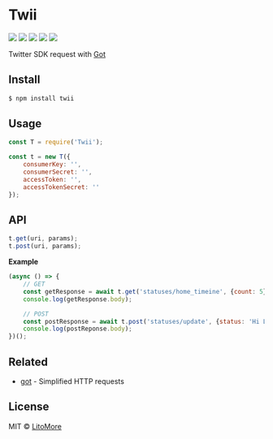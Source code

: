 # Twii

[![](https://badges.greenkeeper.io/LitoMore/twii.svg)](https://greenkeeper.io/)
[![](https://img.shields.io/travis/LitoMore/twii/master.svg)](https://travis-ci.org/LitoMore/twii)
[![](https://img.shields.io/npm/v/twii.svg)](https://www.npmjs.com/package/twii)
[![](https://img.shields.io/npm/l/twii.svg)](https://github.com/LitoMore/twii/blob/master/LICENSE)
[![](https://img.shields.io/badge/code_style-XO-5ed9c7.svg)](https://github.com/xojs/xo)

Twitter SDK request with [Got](https://github.com/sindresorhus/got)

## Install

```bash
$ npm install twii
```

## Usage

```javascript
const T = require('Twii');

const t = new T({
	consumerKey: '',
	consumerSecret: '',
	accessToken: '',
	accessTokenSecret: ''
});
```

## API

```javascript
t.get(uri, params);
t.post(uri, params);
```

**Example**

```javascript
(async () => {
	// GET
	const getResponse = await t.get('statuses/home_timeine', {count: 5});
	console.log(getResponse.body);

	// POST
	const postResponse = await t.post('statuses/update', {status: 'Hi LitoMore'});
	console.log(postReponse.body);
})();
```

## Related

- [got](https://github.com/sindresorhus/got) - Simplified HTTP requests

## License

MIT © [LitoMore](https://github.com/LitoMore)
